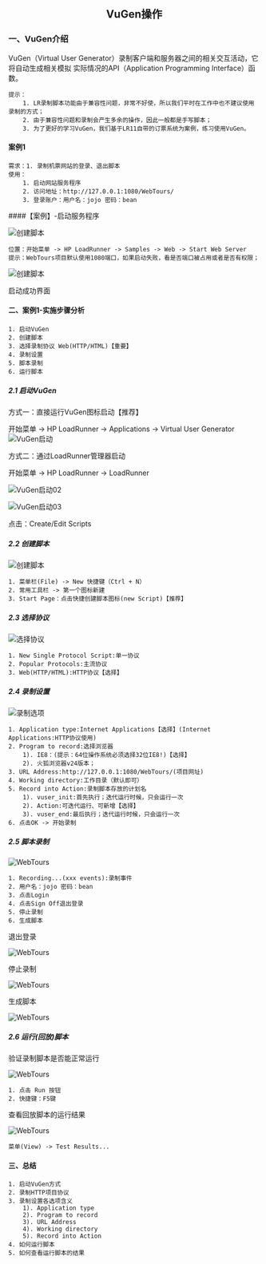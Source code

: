 ## <center>VuGen操作</center>

### 一、VuGen介绍

VuGen（Virtual User Generator）录制客户端和服务器之间的相关交互活动，它将自动生成相关模拟
实际情况的API（Application Programming Interface）函数。

    提示：
        1. LR录制脚本功能由于兼容性问题，非常不好使，所以我们平时在工作中也不建议使用录制的方式；
        2. 由于兼容性问题和录制会产生多余的操作，因此一般都是手写脚本；
        3. 为了更好的学习VuGen，我们基于LR11自带的订票系统为案例，练习使用VuGen。
#### 案例1

    需求：1. 录制机票网站的登录、退出脚本
    使用：
        1. 启动网站服务程序
        2. 访问地址：http://127.0.0.1:1080/WebTours/
        3. 登录账户：用户名：jojo 密码：bean

####【案例】-启动服务程序

![创建脚本](/images/WebTours01.png)

    位置：开始菜单 -> HP LoadRunner -> Samples -> Web -> Start Web Server
    提示：WebTours项目默认使用1080端口，如果启动失败，看是否端口被占用或者是否有权限；

![创建脚本](/images/WebTours02.png)

启动成功界面

#### 二、案例1-实施步骤分析
    1. 启动VuGen
    2. 创建脚本
    3. 选择录制协议 Web(HTTP/HTML)【重要】
    4. 录制设置
    5. 脚本录制
    6. 运行脚本

##### 2.1 启动VuGen

方式一：直接运行VuGen图标启动【推荐】

开始菜单 -> HP LoadRunner -> Applications -> Virtual User Generator
![VuGen启动](/images/start01.png)

方式二：通过LoadRunner管理器启动

开始菜单 -> HP LoadRunner -> LoadRunner

![VuGen启动02](/images/start02.png)

![VuGen启动03](/images/start03.png)

点击：Create/Edit Scripts

##### 2.2 创建脚本

![创建脚本](/images/create01.png)

    1. 菜单栏(File) -> New 快捷键（Ctrl + N）
    2. 常用工具栏 -> 第一个图标新建
    3. Start Page：点击快捷创建脚本图标(new Script)【推荐】

##### 2.3 选择协议

![选择协议](/images/Protocol_01.png)

    1. New Single Protocol Script:单一协议
    2. Popular Protocols:主流协议
    3. Web(HTTP/HTML):HTTP协议【选择】

##### 2.4 录制设置

![录制选项](/images/Record_01.png)

    1. Application type:Internet Applications【选择】(Internet Applications:HTTP协议使用)
    2. Program to record:选择浏览器
        1). IE8：(提示：64位操作系统必须选择32位IE8!)【选择】
        2). 火狐浏览器v24版本；
    3. URL Address:http://127.0.0.1:1080/WebTours/(项目网址)
    4. Working directory:工作目录（默认即可）
    5. Record into Action:录制脚本存放的计划名
        1). vuser_init:首先执行；迭代运行时候，只会运行一次
        2). Action:可迭代运行、可新增【选择】
        3). vuser_end:最后执行；迭代运行时候，只会运行一次
    6. 点击OK -> 开始录制

##### 2.5 脚本录制

![WebTours](/images/WebTours03.png)

    1. Recording...(xxx events):录制事件
    2. 用户名：jojo 密码：bean
    3. 点击Login
    4. 点击Sign Off退出登录
    5. 停止录制
    6. 生成脚本
    
退出登录

![WebTours](/images/WebTours04.png)

停止录制

![WebTours](/images/WebTours05.png)

生成脚本

![WebTours](/images/WebTours06.png)

##### 2.6 运行(回放)脚本

验证录制脚本是否能正常运行

![WebTours](/images/Replay_01.png)

    1. 点击 Run 按钮
    2. 快捷键：F5键

查看回放脚本的运行结果

![WebTours](/images/Replay_02.png)

    菜单(View) -> Test Results...

#### 三、总结

    1. 启动VuGen方式
    2. 录制HTTP项目协议
    3. 录制设置各选项含义
        1). Application type
        2). Program to record
        3). URL Address
        4). Working directory
        5). Record into Action
    4. 如何运行脚本
    5. 如何查看运行脚本的结果
